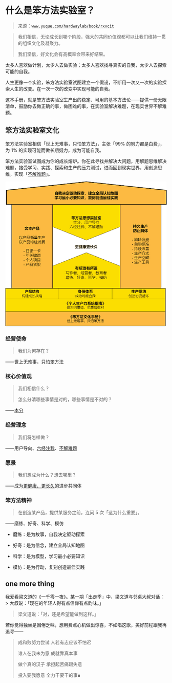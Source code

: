 # 什么是笨方法实验室？

> 来源：[`www.yuque.com/hardwaylab/book/rxvcit`](https://www.yuque.com/hardwaylab/book/rxvcit)

> 我们相信，无论成长到哪个阶段，强大的共同价值观都可以让我们维持一贯的组织文化及凝聚力。 
> 
> 我们坚信，好文化会有高概率会带来好结果。 

太多人喜欢做计划，太少人去做实验；太多人喜欢找寻真实的自我，太少人去探索可能的自我。 

人生更像一个实验，笨方法实验室试图建立一个假设，不断用一次又一次的实验探索人生的改变。在一次一次的改变中实现可能的自我。 

这本手册，就是笨方法实验室生产出的稳定、可用的基本方法论——提供一份无限清单，鼓励你去做正确的事，做困难的事，在实验室解决难题，在现实世界不解难题。 

## 笨方法实验室文化

 

笨方法实验室相信「世上无难事，只怕笨方法」，主张「99% 的努力都是白费」，为 1% 的实现可能而做长期努力，成为可能自我。 

笨方法实验室试图成为你的成长熔炉。你在此寻找并解决大问题，用解题思维解决难题，接受学习、实践、探索和生产的压力测试，进而回到现实世界，用创造思维，实现「[不解难题](https://www.yuque.com/hardwaylab/book/zi4qlb)」。 

![笨方法生产方式 2.drawio.png](img/b93cb22d87b70b41164e1d55122c581f.png)  

### 经营使命

> <ne-p id="uc77e7106" data-lake-id="uc77e7106">我们为何存在？ 

——世上无难事，只怕笨方法 

### 核心价值观

> 我们相信什么？ 
> 
> 怎么分清哪些事情是对的，哪些事情是不对的？ 

——[本分](https://www.yuque.com/hardwaylab/book/nhue62) 

### 经营理念

> 我们将怎样做？ 

——用户导向、[六经注我](https://www.yuque.com/hardwaylab/book/vsxvdy)、[不解难题](https://www.yuque.com/hardwaylab/book/zi4qlb) 

### 愿景

> 我们想成为什么？想去哪里？ 

——成为[更健康、更长久](https://www.yuque.com/hardwaylab/book/pv8x5g)的进步共同体 

### 笨方法精神

> 在创造某产品，提供某服务之前，连问 5 次「这为什么重要」。 

——磨练、好奇、科学、模仿 

+   磨练：是为故事，自我决定驱动探索 

+   好奇：是为信念，建立全局认知地图 

+   科学：是为模型，学习最小必要知识 

+   模仿：是为行动，复刻创造最佳实践 

## one more thing

 

我爱看梁文道的《一千零一夜》。某一期「出走季」中，梁文道与邻桌大叔对话： > 大叔说：「现在的年轻人得有点信仰有点韵味。」 
> 
> 梁文道说：「对，还是希望能做到这样。」 

若你觉得独坐是困倦乏味，想用费点心机做出惊喜，不如唱这歌，美好前程跟我再追寻—— 

> 成和败努力尝试 人若有志应该不怕迟 
> 
> 谁人在我未为意 成就靠真本事 
> 
> 做个真的汉子 承担起苦痛跟失意 
> 
> 投入要我愿意 全力干要干的事∎</ne-p>
